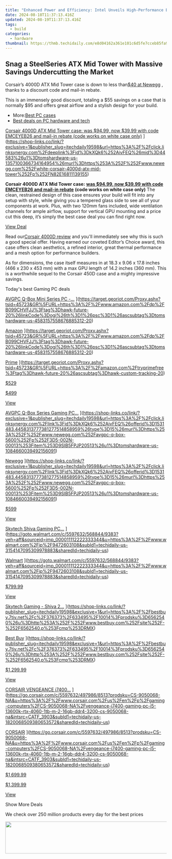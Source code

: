 ```yaml
---
title: "Enhanced Power and Efficiency: Intel Unveils High-Performance Bean Canyon NUCs"
date: 2024-08-18T11:37:13.416Z
updated: 2024-08-19T11:37:13.416Z
tags:
  - build
categories:
  - hardware
thumbnail: https://thmb.techidaily.com/e8d04162a361e101c6d5fe7cceb85fa9aae79c5e50584f8b8db01d521f6c1c1d.jpg
---
```


## Snag a SteelSeries ATX Mid Tower with Massive Savings Undercutting the Market

Corsair’s 4000D ATX Mid Tower case is down to less than[$40 at Newegg](https://shop-links.co/link/?exclusive=1&publisher_slug=itechdaily19598&url=https%3A%2F%2Fclick.linksynergy.com%2Fdeeplink%3Fid%3DkXQk6%252AivFEQ%26mid%3D44583%26u1%3Dtomshardware-us-2643921767733846944%26murl%3Dhttps%253A%252F%252Fwww.newegg.com%252Fwhite-corsair-4000d-atx-mid-tower%252Fp%252FN82E16811139155) , thanks to a discount code and mail-in rebate.

 This is an immensely good discount, totaling a $55 savings on a case that is normally $95 and offers great airflow and a stylish design for your build.

* More:[Best PC cases](https://tools.techidaily.com)
* [Best deals on PC hardware and tech](https://tools.techidaily.com)

[Corsair 4000D ATX Mid Tower case: was $94.99, now $39.99 with code EMCEYEB26 and mail-in rebate (code works on white case only)](https://cdn.mos.cms.futurecdn.net/8yoE666kEbXvCdptcimvqX-200-100.jpeg "Corsair 4000D ATX Mid Tower case: was $94.99, now $39.99 with code EMCEYEB26 and mail-in rebate (code works on white case only)") ](https://shop-links.co/link/?exclusive=1&publisher_slug=itechdaily19598&url=https%3A%2F%2Fclick.linksynergy.com%2Fdeeplink%3Fid%3DkXQk6%252AivFEQ%26mid%3D44583%26u1%3Dtomshardware-us-1357100366734164954%26murl%3Dhttps%253A%252F%252Fwww.newegg.com%252Fwhite-corsair-4000d-atx-mid-tower%252Fp%252FN82E16811139155)

**Corsair 4000D ATX Mid Tower case:** [**was $94.99, now $39.99 with code EMCEYEB26 and mail-in rebate**](https://shop-links.co/link/?exclusive=1&publisher_slug=itechdaily19598&url=https%3A%2F%2Fclick.linksynergy.com%2Fdeeplink%3Fid%3DkXQk6%252AivFEQ%26mid%3D44583%26u1%3Dtomshardware-us-1260029159516196483%26murl%3Dhttps%253A%252F%252Fwww.newegg.com%252Fwhite-corsair-4000d-atx-mid-tower%252Fp%252FN82E16811139155) **(code works on white case only)**
 The clean, restrained design of this case ensures your build will fit into any setup with style, while giving you a tempered glass side to see all of your components at work. Plus, with two 120mm fans included, wide ventilation channels for ample airflow, support for vertical GPU mounting and a price cut this deep, it’s simply the best case deal you can find right now.

[View Deal](https://shop-links.co/link/?exclusive=1&publisher_slug=itechdaily19598&url=https%3A%2F%2Fclick.linksynergy.com%2Fdeeplink%3Fid%3DkXQk6%252AivFEQ%26mid%3D44583%26u1%3Dtomshardware-us-1357100366734164954%26murl%3Dhttps%253A%252F%252Fwww.newegg.com%252Fwhite-corsair-4000d-atx-mid-tower%252Fp%252FN82E16811139155)

 Read our[Corsair 4000D review](https://tools.techidaily.com) and you'll immediately see why this is such a good special offer. Having earned our coveted Editor’s Choice award, this case offers clean aesthetics, a refined interior, great thermal performance and a mesh option for performance builders.

 As for dimensions, the case itself measures in at 18.3 x 9.06 x 17.8 inches (466 x 230 x 453 mm) with a max GPU length of 14.2 inches (360 mm). This is a worthwhile sequel to the Corsair 450D case and a mighty impressive savings.

Today's best Gaming PC deals

[AVGPC Q-Box Mini Series PC -...](https://images.fie.futurecdn.net/products/8fdd51c88e1cb95469056644457c5665895b3442-100-80.jpg "AVGPC Q-Box Mini Series PC -...") ](https://target.georiot.com/Proxy.ashx?tsid=45723&GR%5FURL=https%3A%2F%2Fwww.amazon.com%2Fdp%2FB099CHVFJJ%3Ftag%3Dhawk-future-20%26linkCode%3Dogi%26th%3D1%26psc%3D1%26ascsubtag%3Dtomshardware-us-4583157558676885312-20)

[Amazon](https://images.fie.futurecdn.net/logos/merchants/amazon-us-15006529670367-100-80.png "Amazon") ](https://target.georiot.com/Proxy.ashx?tsid=45723&GR%5FURL=https%3A%2F%2Fwww.amazon.com%2Fdp%2FB099CHVFJJ%3Ftag%3Dhawk-future-20%26linkCode%3Dogi%26th%3D1%26psc%3D1%26ascsubtag%3Dtomshardware-us-4583157558676885312-20)

[Prime](https://search-api.fie.futurecdn.net/img/misc/prime.png "Prime") ](https://target.georiot.com/Proxy.ashx?tsid=45723&GR%5FURL=https%3A%2F%2Famazon.com%2Ftryprimefree%3Ftag%3Dhawk-future-20%26ascsubtag%3Dhawk-custom-tracking-20)

[$529](https://target.georiot.com/Proxy.ashx?tsid=45723&GR%5FURL=https%3A%2F%2Fwww.amazon.com%2Fdp%2FB099CHVFJJ%3Ftag%3Dhawk-future-20%26linkCode%3Dogi%26th%3D1%26psc%3D1%26ascsubtag%3Dtomshardware-us-4583157558676885312-20)

[$499](https://target.georiot.com/Proxy.ashx?tsid=45723&GR%5FURL=https%3A%2F%2Fwww.amazon.com%2Fdp%2FB099CHVFJJ%3Ftag%3Dhawk-future-20%26linkCode%3Dogi%26th%3D1%26psc%3D1%26ascsubtag%3Dtomshardware-us-4583157558676885312-20)

[View](https://target.georiot.com/Proxy.ashx?tsid=45723&GR%5FURL=https%3A%2F%2Fwww.amazon.com%2Fdp%2FB099CHVFJJ%3Ftag%3Dhawk-future-20%26linkCode%3Dogi%26th%3D1%26psc%3D1%26ascsubtag%3Dtomshardware-us-4583157558676885312-20)

[AVGPC Q-Box Series Gaming PC...](https://images.fie.futurecdn.net/products/1924e06b6dc5a70abc8e71d6f63ba738692aa402-100-80.jpg "AVGPC Q-Box Series Gaming PC...") ](https://shop-links.co/link/?exclusive=1&publisher_slug=itechdaily19598&url=https%3A%2F%2Fclick.linksynergy.com%2Flink%3Fid%3DkXQk6%252AivFEQ%26offerid%3D1531483.4458313777381277514858959%26type%3D15%26murl%3Dhttps%253A%252F%252Fwww.newegg.com%252Favgpc-q-box-5600%252Fp%252F3D5-002N-00013%253Fitem%253D9SIB5FPJP20513%26u1%3Dtomshardware-us-1084660039492156091)

[Newegg](https://images.fie.futurecdn.net/logos/merchants/sgvv6t0bzlodmoo4-15617128766262-100-80.png "Newegg") ](https://shop-links.co/link/?exclusive=1&publisher_slug=itechdaily19598&url=https%3A%2F%2Fclick.linksynergy.com%2Flink%3Fid%3DkXQk6%252AivFEQ%26offerid%3D1531483.4458313777381277514858959%26type%3D15%26murl%3Dhttps%253A%252F%252Fwww.newegg.com%252Favgpc-q-box-5600%252Fp%252F3D5-002N-00013%253Fitem%253D9SIB5FPJP20513%26u1%3Dtomshardware-us-1084660039492156091)

[$599](https://shop-links.co/link/?exclusive=1&publisher_slug=itechdaily19598&url=https%3A%2F%2Fclick.linksynergy.com%2Flink%3Fid%3DkXQk6%252AivFEQ%26offerid%3D1531483.4458313777381277514858959%26type%3D15%26murl%3Dhttps%253A%252F%252Fwww.newegg.com%252Favgpc-q-box-5600%252Fp%252F3D5-002N-00013%253Fitem%253D9SIB5FPJP20513%26u1%3Dtomshardware-us-1084660039492156091)

[View](https://shop-links.co/link/?exclusive=1&publisher_slug=itechdaily19598&url=https%3A%2F%2Fclick.linksynergy.com%2Flink%3Fid%3DkXQk6%252AivFEQ%26offerid%3D1531483.4458313777381277514858959%26type%3D15%26murl%3Dhttps%253A%252F%252Fwww.newegg.com%252Favgpc-q-box-5600%252Fp%252F3D5-002N-00013%253Fitem%253D9SIB5FPJP20513%26u1%3Dtomshardware-us-1084660039492156091)

[Skytech Shiva Gaming PC...](https://i5.walmartimages.com/asr/9121c627-c358-4cdc-a5e7-67e4467112da.8a6946dc56313a42cf687933c56c54de.jpeg?odnHeight=450&odnWidth=450&odnBg=ffffff "Skytech Shiva Gaming PC...") ](https://goto.walmart.com/c/5597632/568844/9383?veh=aff&sourceid=imp_000011112222333344&u=https%3A%2F%2Fwww.walmart.com%2Fip%2F9472603108&subId1=techidaily-us-3154147095309978883&sharedId=techidaily-us)

[Walmart](https://images.fie.futurecdn.net/logos/merchants/kg7rxut4dskeqa3e-15622498507436-100-80.png "Walmart") ](https://goto.walmart.com/c/5597632/568844/9383?veh=aff&sourceid=imp_000011112222333344&u=https%3A%2F%2Fwww.walmart.com%2Fip%2F9472603108&subId1=techidaily-us-3154147095309978883&sharedId=techidaily-us)

[$799.99](https://goto.walmart.com/c/5597632/568844/9383?veh=aff&sourceid=imp_000011112222333344&u=https%3A%2F%2Fwww.walmart.com%2Fip%2F9472603108&subId1=techidaily-us-3154147095309978883&sharedId=techidaily-us)

[View](https://goto.walmart.com/c/5597632/568844/9383?veh=aff&sourceid=imp_000011112222333344&u=https%3A%2F%2Fwww.walmart.com%2Fip%2F9472603108&subId1=techidaily-us-3154147095309978883&sharedId=techidaily-us)

[Skytech Gaming - Shiva 2...](https://images.fie.futurecdn.net/products/8c3c9badc3ad6161400bf01c21d7a3531e078362-100-80.jpg "Skytech Gaming - Shiva 2...") ](https://shop-links.co/link/?publisher_slug=itechdaily19598&exclusive=1&url=https%3A%2F%2Fbestbuy.7tiv.net%2Fc%2F376373%2F633495%2F10014%3Fprodsku%3D6562540%26u%3Dhttp%253A%252F%252Fwww.bestbuy.com%252Fsite%252F-%252F6562540.p%253Fcmp%253DRMX)

[Best Buy](https://images.fie.futurecdn.net/logos/merchants/ns2bwjiwdvqv2pfx-16049184768113-100-80.png "Best Buy") ](https://shop-links.co/link/?publisher_slug=itechdaily19598&exclusive=1&url=https%3A%2F%2Fbestbuy.7tiv.net%2Fc%2F376373%2F633495%2F10014%3Fprodsku%3D6562540%26u%3Dhttp%253A%252F%252Fwww.bestbuy.com%252Fsite%252F-%252F6562540.p%253Fcmp%253DRMX)

[$1,299.99](https://shop-links.co/link/?publisher_slug=itechdaily19598&exclusive=1&url=https%3A%2F%2Fbestbuy.7tiv.net%2Fc%2F376373%2F633495%2F10014%3Fprodsku%3D6562540%26u%3Dhttp%253A%252F%252Fwww.bestbuy.com%252Fsite%252F-%252F6562540.p%253Fcmp%253DRMX)

[View](https://shop-links.co/link/?publisher_slug=itechdaily19598&exclusive=1&url=https%3A%2F%2Fbestbuy.7tiv.net%2Fc%2F376373%2F633495%2F10014%3Fprodsku%3D6562540%26u%3Dhttp%253A%252F%252Fwww.bestbuy.com%252Fsite%252F-%252F6562540.p%253Fcmp%253DRMX)

[CORSAIR VENGEANCE i7400...](https://images.fie.futurecdn.net/products/05010ac37141f75cdd7003cad0e42846841bd4e3-100-80.webp "CORSAIR VENGEANCE i7400...") ](https://go.corsair.com/c/5597632/497986/8513?prodsku=CS-9050068-NA&u=https%3A%2F%2Fwww.corsair.com%2Fus%2Fen%2Fp%2Fgaming-computers%2FCS-9050068-NA%2Fvengeance-i7400-gaming-pc-i5-13600k-rtx-4060-1tb-m-2-16gb-ddr4-3200-cs-9050068-na&intsrc=CATF_3903&subId1=techidaily-us-1820068509380653572&sharedId=techidaily-us)

[CORSAIR](https://images.fie.futurecdn.net/pjhswbobfecwxl36-17090334202735-100-80.png "CORSAIR") ](https://go.corsair.com/c/5597632/497986/8513?prodsku=CS-9050068-NA&u=https%3A%2F%2Fwww.corsair.com%2Fus%2Fen%2Fp%2Fgaming-computers%2FCS-9050068-NA%2Fvengeance-i7400-gaming-pc-i5-13600k-rtx-4060-1tb-m-2-16gb-ddr4-3200-cs-9050068-na&intsrc=CATF_3903&subId1=techidaily-us-1820068509380653572&sharedId=techidaily-us)

[$1,699.99](https://go.corsair.com/c/5597632/497986/8513?prodsku=CS-9050068-NA&u=https%3A%2F%2Fwww.corsair.com%2Fus%2Fen%2Fp%2Fgaming-computers%2FCS-9050068-NA%2Fvengeance-i7400-gaming-pc-i5-13600k-rtx-4060-1tb-m-2-16gb-ddr4-3200-cs-9050068-na&intsrc=CATF_3903&subId1=techidaily-us-1820068509380653572&sharedId=techidaily-us)

[$1,399.99](https://go.corsair.com/c/5597632/497986/8513?prodsku=CS-9050068-NA&u=https%3A%2F%2Fwww.corsair.com%2Fus%2Fen%2Fp%2Fgaming-computers%2FCS-9050068-NA%2Fvengeance-i7400-gaming-pc-i5-13600k-rtx-4060-1tb-m-2-16gb-ddr4-3200-cs-9050068-na&intsrc=CATF_3903&subId1=techidaily-us-1820068509380653572&sharedId=techidaily-us)

[View](https://go.corsair.com/c/5597632/497986/8513?prodsku=CS-9050068-NA&u=https%3A%2F%2Fwww.corsair.com%2Fus%2Fen%2Fp%2Fgaming-computers%2FCS-9050068-NA%2Fvengeance-i7400-gaming-pc-i5-13600k-rtx-4060-1tb-m-2-16gb-ddr4-3200-cs-9050068-na&intsrc=CATF_3903&subId1=techidaily-us-1820068509380653572&sharedId=techidaily-us)

Show More Deals

 We check over 250 million products every day for the best prices

<ins class="adsbygoogle"
     style="display:block"
     data-ad-format="autorelaxed"
     data-ad-client="ca-pub-7571918770474297"
     data-ad-slot="1223367746"></ins>



<ins class="adsbygoogle"
     style="display:block"
     data-ad-client="ca-pub-7571918770474297"
     data-ad-slot="8358498916"
     data-ad-format="auto"
     data-full-width-responsive="true"></ins>



<!-- affiliate ads begin -->
<a href="https://imp.i110150.net/c/5597632/924299/11305" target="_top" id="924299"><img src="//a.impactradius-go.com/display-ad/11305-924299" border="0" alt="" width="520" height="100"/></a>
<!-- affiliate ads end -->